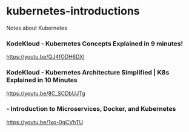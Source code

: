 # kubernetes-introductions
Notes about Kubernetes

### KodeKloud - Kubernetes Concepts Explained in 9 minutes!
  https://youtu.be/QJ4fODH6DXI

### KodeKloud - Kubernetes Architecture Simplified | K8s Explained in 10 Minutes
  https://youtu.be/8C_SCDbUJTg

### - Introduction to Microservices, Docker, and Kubernetes
  https://youtu.be/1xo-0gCVhTU
